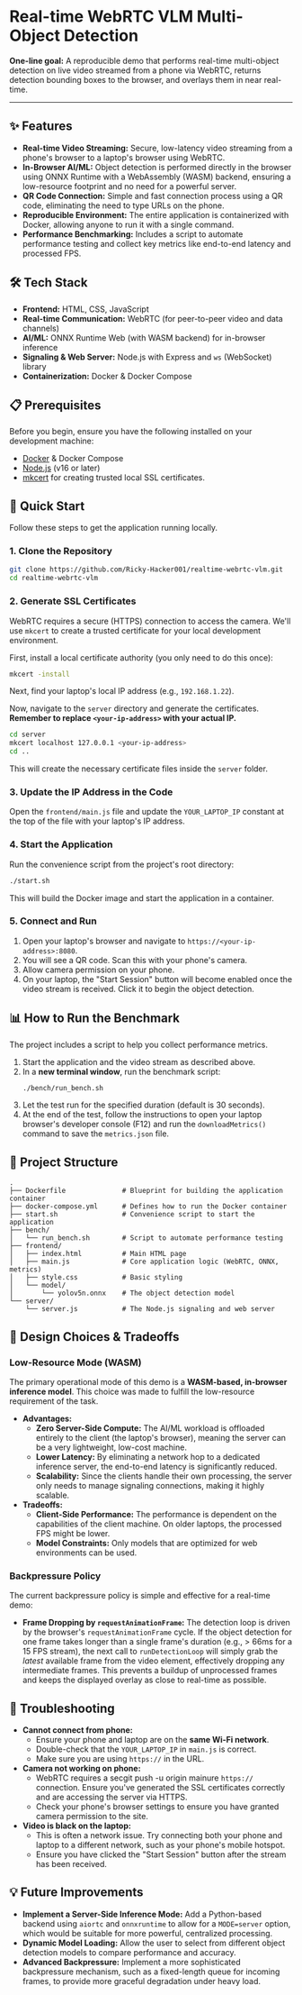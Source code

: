 # Real-time WebRTC VLM Multi-Object Detection

**One-line goal:** A reproducible demo that performs real-time multi-object detection on live video streamed from a phone via WebRTC, returns detection bounding boxes to the browser, and overlays them in near real-time.

---


## ✨ Features

-   **Real-time Video Streaming:** Secure, low-latency video streaming from a phone's browser to a laptop's browser using WebRTC.
-   **In-Browser AI/ML:** Object detection is performed directly in the browser using ONNX Runtime with a WebAssembly (WASM) backend, ensuring a low-resource footprint and no need for a powerful server.
-   **QR Code Connection:** Simple and fast connection process using a QR code, eliminating the need to type URLs on the phone.
-   **Reproducible Environment:** The entire application is containerized with Docker, allowing anyone to run it with a single command.
-   **Performance Benchmarking:** Includes a script to automate performance testing and collect key metrics like end-to-end latency and processed FPS.

## 🛠️ Tech Stack

-   **Frontend:** HTML, CSS, JavaScript
-   **Real-time Communication:** WebRTC (for peer-to-peer video and data channels)
-   **AI/ML:** ONNX Runtime Web (with WASM backend) for in-browser inference
-   **Signaling & Web Server:** Node.js with Express and `ws` (WebSocket) library
-   **Containerization:** Docker & Docker Compose

## 📋 Prerequisites

Before you begin, ensure you have the following installed on your development machine:

-   [Docker](https://www.docker.com/products/docker-desktop/) & Docker Compose
-   [Node.js](https://nodejs.org/en/) (v16 or later)
-   [mkcert](https://github.com/FiloSottile/mkcert) for creating trusted local SSL certificates.

## 🚀 Quick Start

Follow these steps to get the application running locally.

### 1. Clone the Repository

```bash
git clone https://github.com/Ricky-Hacker001/realtime-webrtc-vlm.git
cd realtime-webrtc-vlm
```

### 2. Generate SSL Certificates

WebRTC requires a secure (HTTPS) connection to access the camera. We'll use `mkcert` to create a trusted certificate for your local development environment.

First, install a local certificate authority (you only need to do this once):
```bash
mkcert -install
```

Next, find your laptop's local IP address (e.g., `192.168.1.22`).

Now, navigate to the `server` directory and generate the certificates. **Remember to replace `<your-ip-address>` with your actual IP.**

```bash
cd server
mkcert localhost 127.0.0.1 <your-ip-address>
cd ..
```
This will create the necessary certificate files inside the `server` folder.

### 3. Update the IP Address in the Code

Open the `frontend/main.js` file and update the `YOUR_LAPTOP_IP` constant at the top of the file with your laptop's IP address.

### 4. Start the Application

Run the convenience script from the project's root directory:

```bash
./start.sh
```

This will build the Docker image and start the application in a container.

### 5. Connect and Run

1.  Open your laptop's browser and navigate to `https://<your-ip-address>:8080`.
2.  You will see a QR code. Scan this with your phone's camera.
3.  Allow camera permission on your phone.
4.  On your laptop, the "Start Session" button will become enabled once the video stream is received. Click it to begin the object detection.

## 📊 How to Run the Benchmark

The project includes a script to help you collect performance metrics.

1.  Start the application and the video stream as described above.
2.  In a **new terminal window**, run the benchmark script:
    ```bash
    ./bench/run_bench.sh
    ```
3.  Let the test run for the specified duration (default is 30 seconds).
4.  At the end of the test, follow the instructions to open your laptop browser's developer console (F12) and run the `downloadMetrics()` command to save the `metrics.json` file.

## 📂 Project Structure

```
.
├── Dockerfile              # Blueprint for building the application container
├── docker-compose.yml      # Defines how to run the Docker container
├── start.sh                # Convenience script to start the application
├── bench/
│   └── run_bench.sh        # Script to automate performance testing
├── frontend/
│   ├── index.html          # Main HTML page
│   ├── main.js             # Core application logic (WebRTC, ONNX, metrics)
│   ├── style.css           # Basic styling
│   └── model/
│       └── yolov5n.onnx    # The object detection model
└── server/
    └── server.js           # The Node.js signaling and web server
```

## 🧠 Design Choices & Tradeoffs

### Low-Resource Mode (WASM)

The primary operational mode of this demo is a **WASM-based, in-browser inference model**. This choice was made to fulfill the low-resource requirement of the task.

-   **Advantages:**
    -   **Zero Server-Side Compute:** The AI/ML workload is offloaded entirely to the client (the laptop's browser), meaning the server can be a very lightweight, low-cost machine.
    -   **Lower Latency:** By eliminating a network hop to a dedicated inference server, the end-to-end latency is significantly reduced.
    -   **Scalability:** Since the clients handle their own processing, the server only needs to manage signaling connections, making it highly scalable.
-   **Tradeoffs:**
    -   **Client-Side Performance:** The performance is dependent on the capabilities of the client machine. On older laptops, the processed FPS might be lower.
    -   **Model Constraints:** Only models that are optimized for web environments can be used.

### Backpressure Policy

The current backpressure policy is simple and effective for a real-time demo:

-   **Frame Dropping by `requestAnimationFrame`:** The detection loop is driven by the browser's `requestAnimationFrame` cycle. If the object detection for one frame takes longer than a single frame's duration (e.g., > 66ms for a 15 FPS stream), the next call to `runDetectionLoop` will simply grab the *latest* available frame from the video element, effectively dropping any intermediate frames. This prevents a buildup of unprocessed frames and keeps the displayed overlay as close to real-time as possible.

## 🔧 Troubleshooting

-   **Cannot connect from phone:**
    -   Ensure your phone and laptop are on the **same Wi-Fi network**.
    -   Double-check that the `YOUR_LAPTOP_IP` in `main.js` is correct.
    -   Make sure you are using `https://` in the URL.
-   **Camera not working on phone:**
    -   WebRTC requires a secgit push -u origin mainure `https://` connection. Ensure you've generated the SSL certificates correctly and are accessing the server via HTTPS.
    -   Check your phone's browser settings to ensure you have granted camera permission to the site.
-   **Video is black on the laptop:**
    -   This is often a network issue. Try connecting both your phone and laptop to a different network, such as your phone's mobile hotspot.
    -   Ensure you have clicked the "Start Session" button after the stream has been received.

## 💡 Future Improvements

-   **Implement a Server-Side Inference Mode:** Add a Python-based backend using `aiortc` and `onnxruntime` to allow for a `MODE=server` option, which would be suitable for more powerful, centralized processing.
-   **Dynamic Model Loading:** Allow the user to select from different object detection models to compare performance and accuracy.
-   **Advanced Backpressure:** Implement a more sophisticated backpressure mechanism, such as a fixed-length queue for incoming frames, to provide more graceful degradation under heavy load.
